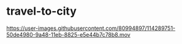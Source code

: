 # travel-to-city

https://user-images.githubusercontent.com/80994897/114289751-50de4980-9a48-11eb-8825-e5e44b7c78b8.mov

